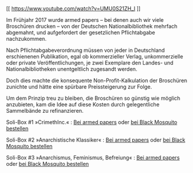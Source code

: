 [[ https://www.youtube.com/watch?v=UMU0S21ZH_I ]]

Im Frühjahr 2017 wurde armed papers – bei denen auch wir viele Broschüren drucken – von der Deutschen Nationalbibliothek mehrfach abgemahnt, und aufgefordert der gesetzlichen Pflichtabgabe nachzukommen.

Nach Pflichtabgabeverordnung müssen von jeder in Deutschland erschienenen Publikation, egal ob kommerzieller Verlag, unkommerzielle oder private Veröffentlichungen, je zwei Exemplare den Landes- und Nationalbibliotheken unentgeltlich zugesandt werden.

Doch dies machte die konsequente Non-Profit-Kalkulation der Broschüren zunichte und hätte eine spürbare Preissteigerung zur Folge.

Um dem Prinzip treu zu bleiben, die Broschüren so günstig wie möglich anzubieten, kam die Idee auf diese Kosten durch gelegentliche Sammelbände zu refinanzieren.

Soli-Box #1 »CrimethInc.« : [Bei armed papers](http://shop.armed-response.de/Literatur/armed-papers-solibox1-crimethinc.html?XTCsid=mklratrua083uhcf68vr89gqi5) oder [bei Black Mosquito bestellen](https://black-mosquito.org/armed-papers-solibox-1-crimethinc.html)

Soli-Box #2 »Anarchistische Klassiker« : [Bei armed papers](http://shop.armed-response.de/Literatur/armed-papers-solibox2-klassischer-anarchismus.html?XTCsid=mklratrua083uhcf68vr89gqi5) oder [bei Black Mosquito bestellen](https://black-mosquito.org/armed-papers-solibox-2-anarchistische-klassiker.html)

Soli-Box #3 »Anarchismus, Feminismus, Befreiung« : [Bei armed papers](http://shop.armed-response.de/Literatur/armed-papers-solibox3-anarchismus-feminismus-befreiung.html?XTCsid=mklratrua083uhcf68vr89gqi5) oder [bei Black Mosquito bestellen](https://black-mosquito.org/armed-papers-solibox-3-anarchismus-feminismus-befreiung.html)
